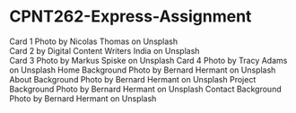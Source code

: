 # CPNT262-Express-Assignment

Card 1 Photo by Nicolas Thomas on Unsplash  
Card 2 by Digital Content Writers India on Unsplash   
Card 3 Photo by Markus Spiske on Unsplash
Card 4 Photo by Tracy Adams on Unsplash
Home Background Photo by Bernard Hermant on Unsplash
About Background Photo by Bernard Hermant on Unsplash
Project Background Photo by Bernard Hermant on Unsplash
Contact Background Photo by Bernard Hermant on Unsplash
